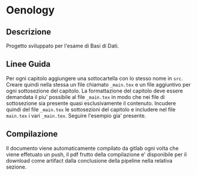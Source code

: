 # Oenology

## Descrizione
Progetto sviluppato per l'esame di Basi di Dati.

## Linee Guida 
Per ogni capitolo aggiungere una sottocartella con lo stesso nome in `src`. Creare quindi nella stessa un file chiamato `_main.tex` e un file aggiuntivo per ogni sottosezione del capitolo. La formattazione del capitolo deve essere demandata il piu' possibile al file `_main.tex` in modo che nei file di sottosezione sia presente quasi esclusivamente il contenuto. Incudere quindi del file `_main.tex` le sottosezioni del capitolo e includere nel file `main.tex` i vari `_main.tex`. Seguire l'esempio gia' presente.

## Compilazione
Il documento viene automaticamente compilato da gitlab ogni volta che viene effetuato un push, il pdf frutto della compilazione e' disponibile per il download come artifact dalla conclusione della pipeline nella relativa sezione.